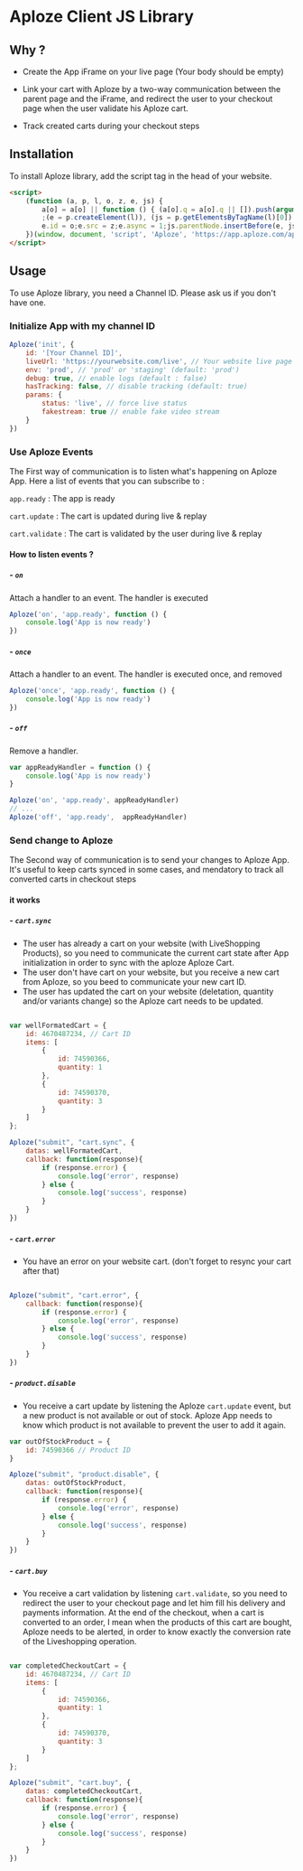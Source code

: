 # Aploze Client JS Library

## Why ?

- Create the App iFrame on your live page (Your body should be empty)

- Link your cart with Aploze by a two-way communication between the parent page and the iFrame, and redirect the user to your checkout page when the user validate his Aploze cart.

- Track created carts during your checkout steps

## Installation

To install Aploze library, add the script tag in the head of your website.

```html
<script>
	(function (a, p, l, o, z, e, js) {
		a[o] = a[o] || function () { (a[o].q = a[o].q || []).push(arguments) }
		;(e = p.createElement(l)), (js = p.getElementsByTagName(l)[0])
		e.id = o;e.src = z;e.async = 1;js.parentNode.insertBefore(e, js)
	})(window, document, 'script', 'Aploze', 'https://app.aploze.com/aploze.js')
</script>
```

## Usage

To use Aploze library, you need a Channel ID.
Please ask us if you don't have one.

### Initialize App with my channel ID

```javascript
Aploze('init', {
	id: '[Your Channel ID]',
	liveUrl: 'https://yourwebsite.com/live', // Your website live page URL (where the iFrame need to be created)
	env: 'prod', // 'prod' or 'staging' (default: 'prod')
	debug: true, // enable logs (default : false)
	hasTracking: false, // disable tracking (default: true)
	params: {
		status: 'live', // force live status
		fakestream: true // enable fake video stream
	}
})
```

### Use Aploze Events

The First way of communication is to listen what's happening on Aploze App.
Here a list of events that you can subscribe to :

`app.ready` : The app is ready

`cart.update` : The cart is updated during live & replay

`cart.validate` : The cart is validated by the user during live & replay


#### How to listen events ?

##### - `on`
Attach a handler to an event.
The handler is executed

```javascript
Aploze('on', 'app.ready', function () {
	console.log('App is now ready')
})
```

##### - `once`
Attach a handler to an event.
The handler is executed once, and removed

```javascript
Aploze('once', 'app.ready', function () {
	console.log('App is now ready')
})
```

##### - `off`
Remove a handler.

```javascript
var appReadyHandler = function () {
	console.log('App is now ready')
}

Aploze('on', 'app.ready', appReadyHandler)
// ...
Aploze('off', 'app.ready',  appReadyHandler)
```

### Send change to Aploze

The Second way of communication is to send your changes to Aploze App.
It's useful to keep carts synced in some cases, and mendatory to track all converted carts in checkout steps

#### it works

##### - `cart.sync`

- The user has already a cart on your website (with LiveShopping Products), so you need to communicate the current cart state after App initialization in order to sync with the aploze Aploze Cart.
- The user don't have cart on your website, but you receive a new cart from Aploze, so you beed to communicate your new cart ID.
- The user has updated the cart on your website (deletation, quantity and/or variants change) so the Aploze cart needs to be updated.

```javascript

var wellFormatedCart = {
	id: 4670487234, // Cart ID
	items: [
		{
			id: 74590366,
			quantity: 1
		},
		{
			id: 74590370,
			quantity: 3
		}
	]
};

Aploze("submit", "cart.sync", {
	datas: wellFormatedCart,
	callback: function(response){
		if (response.error) {
			console.log('error', response)
		} else {
			console.log('success', response)
		}
	}
})
```

##### - `cart.error`

- You have an error on your website cart. (don't forget to resync your cart after that)

```javascript

Aploze("submit", "cart.error", {
	callback: function(response){
		if (response.error) {
			console.log('error', response)
		} else {
			console.log('success', response)
		}
	}
})
```

##### - `product.disable`

- You receive a cart update by listening the Aploze `cart.update` event, but a new product is not available or out of stock. Aploze App needs to know which product is not available to prevent the user to add it again.

```javascript
var outOfStockProduct = {
	id: 74590366 // Product ID
}

Aploze("submit", "product.disable", {
	datas: outOfStockProduct,
	callback: function(response){
		if (response.error) {
			console.log('error', response)
		} else {
			console.log('success', response)
		}
	}
})
```

##### - `cart.buy`

- You receive a cart validation by listening  `cart.validate`, so you need to redirect the user to your checkout page and let him fill his delivery and payments information. At the end of the checkout, when a cart is converted to an order, I mean when the products of this cart are bought, Aploze needs to be alerted, in order to know exactly the conversion rate of the Liveshopping operation.

```javascript

var completedCheckoutCart = {
	id: 4670487234, // Cart ID
	items: [
		{
			id: 74590366,
			quantity: 1
		},
		{
			id: 74590370,
			quantity: 3
		}
	]
};

Aploze("submit", "cart.buy", {
	datas: completedCheckoutCart,
	callback: function(response){
		if (response.error) {
			console.log('error', response)
		} else {
			console.log('success', response)
		}
	}
})
```
